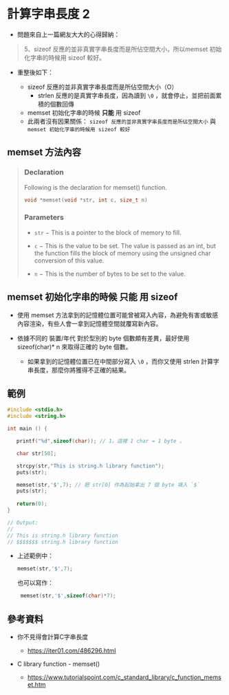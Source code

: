 # 計算字串長度 2


* 問題來自上一篇網友大大的心得歸納：

> 5、sizeof 反應的並非真實字串長度而是所佔空間大小，所以memset 初始化字串的時候用 sizeof 較好。

* 重整後如下：

   * sizeof 反應的並非真實字串長度而是所佔空間大小（O）
     * strlen 反應的是真實字串長度，因為讀到 `\0` ，就會停止，並把前面累積的個數回傳
   * memset 初始化字串的時候 **只能** 用 sizeof
   * 此兩者沒有因果關係： `sizeof 反應的並非真實字串長度而是所佔空間大小` 與 `memset 初始化字串的時候用 sizeof 較好`


## memset 方法內容

> ### Declaration
> Following is the declaration for memset() function.
> 
> ```c
> void *memset(void *str, int c, size_t n)
> ```
>
> ### Parameters
>    * `str` − This is a pointer to the block of memory to fill.
>
>    * `c` − This is the value to be set. The value is passed as an int, but the function fills the block of memory using the unsigned char conversion of this value.
>
>    * `n` − This is the number of bytes to be set to the value.


## memset 初始化字串的時候 **只能** 用 sizeof

* 使用 memset 方法拿到的記憶體位置可能曾被寫入內容，為避免有害或敏感內容渲染，有些人會一拿到記憶體空間就覆寫新內容。

* 依據不同的 裝置/年代 對於型別的 byte 個數頗有差異，最好使用 sizeof(char)* n 來取得正確的 byte 個數。
  
  * 如果拿到的記憶體位置已在中間部分寫入 `\0` ，而你又使用 strlen 計算字串長度，那麼你將獲得不正確的結果。


## 範例


```c
#include <stdio.h>
#include <string.h>

int main () {

   printf("%d",sizeof(char)); // 1。這裡 1 char = 1 byte 。

   char str[50];

   strcpy(str,"This is string.h library function");
   puts(str);

   memset(str,'$',7); // 把 str[0] 作為起始拿出 7 個 byte 填入 `$`
   puts(str);
   
   return(0);
}

// Output:
//
// This is string.h library function
// $$$$$$$ string.h library function
```

* 上述範例中：

  ```c
  memset(str,'$',7);
  ```

  也可以寫作：

  ```c
   memset(str,'$',sizeof(char)*7);
  ```


## 參考資料

* 你不見得會計算C字串長度
  * https://iter01.com/486296.html

* C library function - memset()
  * https://www.tutorialspoint.com/c_standard_library/c_function_memset.htm